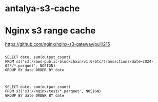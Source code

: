 # antalya-s3-cache



# Nginx s3 range cache

https://github.com/nginx/nginx-s3-gateway/pull/215



```shell

SELECT date, sum(output_count)
FROM s3('s3://aws-public-blockchain/v1.0/btc/transactions/date=2024-02*/*.parquet', NOSIGN)
GROUP BY date ORDER BY date



SELECT date, sum(output_count)
FROM s3('s3://nginx/test/*.parquet', NOSIGN)
GROUP BY date ORDER BY date
```